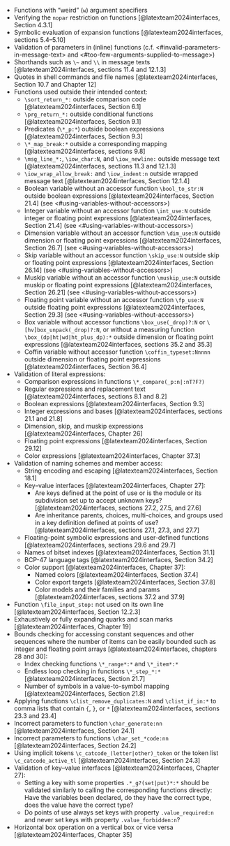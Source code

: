 - Functions with “weird” (`w`) argument specifiers
- Verifying the `nopar` restriction on functions
  [@latexteam2024interfaces, Section 4.3.1]
- Symbolic evaluation of expansion functions
  [@latexteam2024interfaces, sections 5.4–5.10]
- Validation of parameters in (inline) functions
  (c.f. <#invalid-parameters-in-message-text>
   and <#too-few-arguments-supplied-to-message>)
- Shorthands such as `\~` and `\\` in message texts
  [@latexteam2024interfaces, sections 11.4 and 12.1.3]
- Quotes in shell commands and file names
  [@latexteam2024interfaces, Section 10.7 and Chapter 12]
- Functions used outside their intended context:
    - `\sort_return_*:` outside comparison code
      [@latexteam2024interfaces, Section 6.1]
    - `\prg_return_*:` outside conditional functions
      [@latexteam2024interfaces, Section 9.1]
    - Predicates (`\*_p:*`) outside boolean expressions
      [@latexteam2024interfaces, Section 9.3]
    - `\*_map_break:*` outside a corresponding mapping
      [@latexteam2024interfaces, sections 9.8]
    - `\msg_line_*:`, `\iow_char:N`, and `\iow_newline:`
      outside message text
      [@latexteam2024interfaces, sections 11.3 and 12.1.3]
    - `\iow_wrap_allow_break:` and `\iow_indent:n`
      outside wrapped message text
      [@latexteam2024interfaces, Section 12.1.4]
    - Boolean variable without an accessor function
      `\bool_to_str:N` outside boolean expressions
      [@latexteam2024interfaces, Section 21.4]
      (see <#using-variables-without-accessors>)
    - Integer variable without an accessor function
      `\int_use:N` outside integer or floating point
      expressions [@latexteam2024interfaces, Section 21.4]
      (see <#using-variables-without-accessors>)
    - Dimension variable without an accessor function
      `\dim_use:N` outside dimension or floating point
      expressions [@latexteam2024interfaces, Section 26.7]
      (see <#using-variables-without-accessors>)
    - Skip variable without an accessor function
      `\skip_use:N` outside skip or floating point expressions
      [@latexteam2024interfaces, Section 26.14]
      (see <#using-variables-without-accessors>)
    - Muskip variable without an accessor function
      `\muskip_use:N` outside muskip or floating point
      expressions [@latexteam2024interfaces, Section 26.21]
      (see <#using-variables-without-accessors>)
    - Floating point variable without an accessor function
      `\fp_use:N` outside floating point
      expressions [@latexteam2024interfaces, Section 29.3]
      (see <#using-variables-without-accessors>)
    - Box variable without accessor functions
      `\box_use(_drop)?:N` or `\[hv]box_unpack(_drop)?:N`,
      or without a measuring function
      `\box_(dp|ht|wd|ht_plus_dp):*` outside dimension or
      floating point expressions
      [@latexteam2024interfaces, sections 35.2 and 35.3]
    - Coffin variable without accessor function
      `\coffin_typeset:Nnnnn` outside dimension or
      floating point expressions
      [@latexteam2024interfaces, Section 36.4]
- Validation of literal expressions:
    - Comparison expressions in functions
      `\*_compare(_p:n|:nT?F?)`
    - Regular expressions and replacement text
      [@latexteam2024interfaces, sections 8.1 and 8.2]
    - Boolean expressions
      [@latexteam2024interfaces, Section 9.3]
    - Integer expressions and bases
      [@latexteam2024interfaces, sections 21.1 and 21.8]
    - Dimension, skip, and muskip expressions
      [@latexteam2024interfaces, Chapter 26]
    - Floating point expressions
      [@latexteam2024interfaces, Section 29.12]
    - Color expressions
      [@latexteam2024interfaces, Chapter 37.3]
- Validation of naming schemes and member access:
    - String encoding and escaping
      [@latexteam2024interfaces, Section 18.1]
    - Key–value interfaces
      [@latexteam2024interfaces, Chapter 27]:
        - Are keys defined at the point of use or is the module
          or its subdivision set up to accept unknown keys?
          [@latexteam2024interfaces, sections 27.2, 27.5, and 27.6]
        - Are inheritance parents, choices, multi-choices, and
          groups used in a key definition defined at points of
          use? [@latexteam2024interfaces, sections 27.1, 27.3, and 27.7]
    - Floating-point symbolic expressions and user-defined
      functions [@latexteam2024interfaces, sections 29.6 and 29.7]
    - Names of bitset indexes
      [@latexteam2024interfaces, Section 31.1]
    - BCP-47 language tags
      [@latexteam2024interfaces, Section 34.2]
    - Color support
      [@latexteam2024interfaces, Chapter 37]:
        - Named colors [@latexteam2024interfaces, Section 37.4]
        - Color export targets [@latexteam2024interfaces, Section 37.8]
        - Color models and their families and params
          [@latexteam2024interfaces, sections 37.2 and 37.9]
- Function `\file_input_stop:` not used on its own line
  [@latexteam2024interfaces, Section 12.2.3]
- Exhaustively or fully expanding quarks and scan marks
  [@latexteam2024interfaces, Chapter 19]
- Bounds checking for accessing constant sequences and other
  sequences where the number of items can be easily bounded
  such as integer and floating point arrays
  [@latexteam2024interfaces, chapters 28 and 30]:
    - Index checking functions `\*_range*:*` and `\*_item*:*`
    - Endless loop checking in functions `\*_step_*:*`
      [@latexteam2024interfaces, Section 21.7]
    - Number of symbols in a value-to-symbol mapping
      [@latexteam2024interfaces, Section 21.8]
- Applying functions `\clist_remove_duplicates:N` and
  `\clist_if_in:*` to comma lists that contain `{`, `}`, or `*`
  [@latexteam2024interfaces, sections 23.3 and 23.4]
- Incorrect parameters to function `\char_generate:nn`
  [@latexteam2024interfaces, Section 24.1]
- Incorrect parameters to functions `\char_set_*code:nn`
  [@latexteam2024interfaces, Section 24.2]
- Using implicit tokens `\c_catcode_(letter|other)_token` or
  the token list `\c_catcode_active_tl`
  [@latexteam2024interfaces, Section 24.3]
- Validation of key–value interfaces
  [@latexteam2024interfaces, Chapter 27]:
    - Setting a key with some properties `.*_g?(set|put)*:*`
      should be validated similarly to calling the corresponding
      functions directly: Have the variables been declared, do
      they have the correct type, does the value have the
      correct type?
    - Do points of use always set keys with property
      `.value_required:n` and never set keys with
      property `.value_forbidden:n`?
- Horizontal box operation on a vertical box or vice
  versa [@latexteam2024interfaces, Chapter 35]

